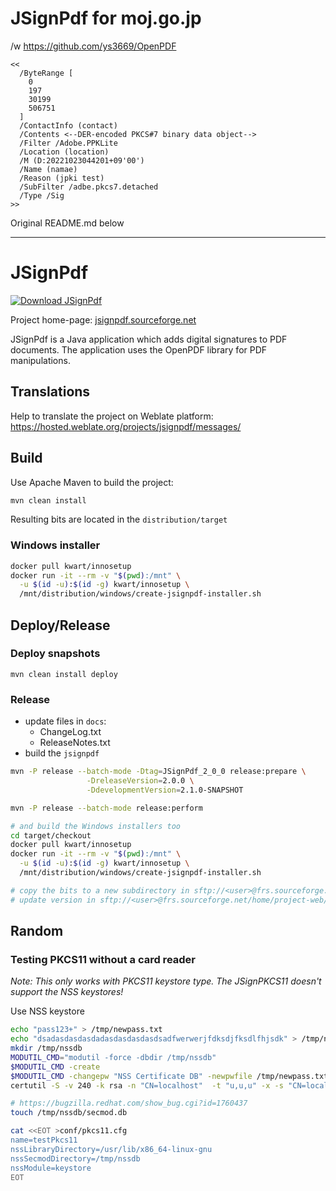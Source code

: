 # JSignPdf for moj.go.jp
/w https://github.com/ys3669/OpenPDF

```
<<
  /ByteRange [
    0
    197
    30199
    506751
  ]
  /ContactInfo (contact)
  /Contents <--DER-encoded PKCS#7 binary data object-->
  /Filter /Adobe.PPKLite
  /Location (location)
  /M (D:20221023044201+09'00')
  /Name (namae)
  /Reason (jpki test)
  /SubFilter /adbe.pkcs7.detached
  /Type /Sig
>>
```

Original README.md below

---

# JSignPdf

[![Download JSignPdf](https://img.shields.io/sourceforge/dm/jsignpdf.svg)](https://sourceforge.net/projects/jsignpdf/files/latest/download)

Project home-page: [jsignpdf.sourceforge.net](http://jsignpdf.sourceforge.net)

JSignPdf is a Java application which adds digital signatures to PDF documents. 
The application uses the OpenPDF library for PDF manipulations.

## Translations
Help to translate the project on Weblate platform: https://hosted.weblate.org/projects/jsignpdf/messages/

## Build

Use Apache Maven to build the project:

```bash
mvn clean install
```

Resulting bits are located in the `distribution/target`

### Windows installer

```bash
docker pull kwart/innosetup
docker run -it --rm -v "$(pwd):/mnt" \
  -u $(id -u):$(id -g) kwart/innosetup \
  /mnt/distribution/windows/create-jsignpdf-installer.sh
```

## Deploy/Release

### Deploy snapshots

```
mvn clean install deploy
```

### Release

* update files in `docs`:
  * ChangeLog.txt
  * ReleaseNotes.txt
* build the `jsignpdf`

```bash
mvn -P release --batch-mode -Dtag=JSignPdf_2_0_0 release:prepare \
                 -DreleaseVersion=2.0.0 \
                 -DdevelopmentVersion=2.1.0-SNAPSHOT

mvn -P release --batch-mode release:perform

# and build the Windows installers too
cd target/checkout
docker pull kwart/innosetup
docker run -it --rm -v "$(pwd):/mnt" \
  -u $(id -u):$(id -g) kwart/innosetup \
  /mnt/distribution/windows/create-jsignpdf-installer.sh

# copy the bits to a new subdirectory in sftp://<user>@frs.sourceforge.net/home/frs/project/jsignpdf
# update version in sftp://<user>@frs.sourceforge.net/home/project-web/jsignpdf/htdocs

```

## Random

### Testing PKCS11 without a card reader

*Note: This only works with PKCS11 keystore type. The JSignPKCS11 doesn't support the NSS keystores!*

Use NSS keystore

```bash
echo "pass123+" > /tmp/newpass.txt
echo "dsadasdasdasdadasdasdasdasdsadfwerwerjfdksdjfksdlfhjsdk" > /tmp/noise.txt
mkdir /tmp/nssdb
MODUTIL_CMD="modutil -force -dbdir /tmp/nssdb"
$MODUTIL_CMD -create
$MODUTIL_CMD -changepw "NSS Certificate DB" -newpwfile /tmp/newpass.txt
certutil -S -v 240 -k rsa -n "CN=localhost"  -t "u,u,u" -x -s "CN=localhost" -d /tmp/nssdb -f /tmp/newpass.txt -z /tmp/noise.txt

# https://bugzilla.redhat.com/show_bug.cgi?id=1760437
touch /tmp/nssdb/secmod.db

cat <<EOT >conf/pkcs11.cfg
name=testPkcs11
nssLibraryDirectory=/usr/lib/x86_64-linux-gnu
nssSecmodDirectory=/tmp/nssdb
nssModule=keystore
EOT
```
